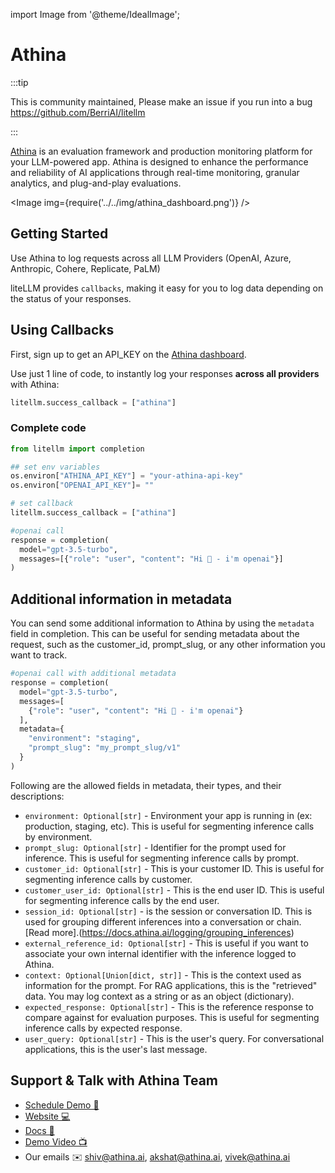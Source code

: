 import Image from '@theme/IdealImage';

# Athina


:::tip

This is community maintained, Please make an issue if you run into a bug
https://github.com/BerriAI/litellm

:::


[Athina](https://athina.ai/) is an evaluation framework and production monitoring platform for your LLM-powered app. Athina is designed to enhance the performance and reliability of AI applications through real-time monitoring, granular analytics, and plug-and-play evaluations.

<Image img={require('../../img/athina_dashboard.png')} />

## Getting Started

Use Athina to log requests across all LLM Providers (OpenAI, Azure, Anthropic, Cohere, Replicate, PaLM)

liteLLM provides `callbacks`, making it easy for you to log data depending on the status of your responses.

## Using Callbacks

First, sign up to get an API_KEY on the [Athina dashboard](https://app.athina.ai).

Use just 1 line of code, to instantly log your responses **across all providers** with Athina:

```python
litellm.success_callback = ["athina"]
```

### Complete code

```python
from litellm import completion

## set env variables
os.environ["ATHINA_API_KEY"] = "your-athina-api-key"
os.environ["OPENAI_API_KEY"]= ""

# set callback
litellm.success_callback = ["athina"]

#openai call
response = completion(
  model="gpt-3.5-turbo", 
  messages=[{"role": "user", "content": "Hi 👋 - i'm openai"}]
) 
```

## Additional information in metadata
You can send some additional information to Athina by using the `metadata` field in completion. This can be useful for sending metadata about the request, such as the customer_id, prompt_slug, or any other information you want to track.

```python
#openai call with additional metadata
response = completion(
  model="gpt-3.5-turbo",
  messages=[
    {"role": "user", "content": "Hi 👋 - i'm openai"}
  ],
  metadata={
    "environment": "staging",
    "prompt_slug": "my_prompt_slug/v1"
  }
)
```

Following are the allowed fields in metadata, their types, and their descriptions:

* `environment: Optional[str]` - Environment your app is running in (ex: production, staging, etc). This is useful for segmenting inference calls by environment.
* `prompt_slug: Optional[str]` - Identifier for the prompt used for inference. This is useful for segmenting inference calls by prompt.
* `customer_id: Optional[str]` - This is your customer ID. This is useful for segmenting inference calls by customer.
* `customer_user_id: Optional[str]` - This is the end user ID. This is useful for segmenting inference calls by the end user.
* `session_id: Optional[str]` - is the session or conversation ID. This is used for grouping different inferences into a conversation or chain. [Read more].(https://docs.athina.ai/logging/grouping_inferences)
* `external_reference_id: Optional[str]` - This is useful if you want to associate your own internal identifier with the inference logged to Athina.
* `context: Optional[Union[dict, str]]` - This is the context used as information for the prompt. For RAG applications, this is the "retrieved" data. You may log context as a string or as an object (dictionary).
* `expected_response: Optional[str]` - This is the reference response to compare against for evaluation purposes. This is useful for segmenting inference calls by expected response.
* `user_query: Optional[str]` - This is the user's query. For conversational applications, this is the user's last message.

## Support & Talk with Athina Team

- [Schedule Demo 👋](https://cal.com/shiv-athina/30min)
- [Website 💻](https://athina.ai/?utm_source=litellm&utm_medium=website)
- [Docs 📖](https://docs.athina.ai/?utm_source=litellm&utm_medium=website)
- [Demo Video 📺](https://www.loom.com/share/d9ef2c62e91b46769a39c42bb6669834?sid=711df413-0adb-4267-9708-5f29cef929e3)
- Our emails ✉️ shiv@athina.ai, akshat@athina.ai, vivek@athina.ai
